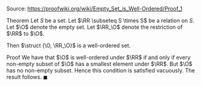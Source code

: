 # 

Source: https://proofwiki.org/wiki/Empty_Set_is_Well-Ordered/Proof_1

Theorem
Let $S$ be a set.
Let $\RR \subseteq S \times S$ be a relation on $S$.
Let $\O$ denote the empty set.
Let $\RR_\O$ denote the restriction of $\RR$ to $\O$.

Then $\struct {\O, \RR_\O}$ is a well-ordered set.


Proof
We have that $\O$ is well-ordered under $\RR$ if and only if every non-empty subset of $\O$ has a smallest element under $\RR$.
But $\O$ has no non-empty subset.
Hence this condition is satisfied vacuously.
The result follows.
$\blacksquare$





